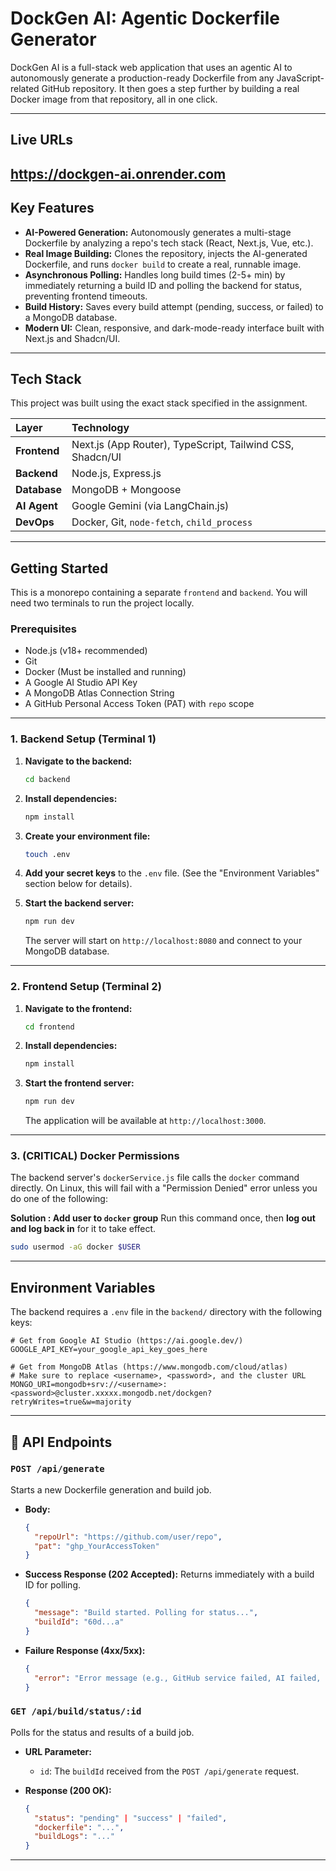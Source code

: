 # DockGen AI: Agentic Dockerfile Generator

DockGen AI is a full-stack web application that uses an agentic AI to autonomously generate a production-ready Dockerfile from any JavaScript-related GitHub repository. It then goes a step further by building a real Docker image from that repository, all in one click.

---

## Live URLs

https://dockgen-ai.onrender.com
---

## Key Features

* **AI-Powered Generation:** Autonomously generates a multi-stage Dockerfile by analyzing a repo's tech stack (React, Next.js, Vue, etc.).
* **Real Image Building:** Clones the repository, injects the AI-generated Dockerfile, and runs `docker build` to create a real, runnable image.
* **Asynchronous Polling:** Handles long build times (2-5+ min) by immediately returning a build ID and polling the backend for status, preventing frontend timeouts.
* **Build History:** Saves every build attempt (pending, success, or failed) to a MongoDB database.
* **Modern UI:** Clean, responsive, and dark-mode-ready interface built with Next.js and Shadcn/UI.

---

##  Tech Stack
This project was built using the exact stack specified in the assignment.

| Layer | Technology |
| :--- | :--- |
| **Frontend** | Next.js (App Router), TypeScript, Tailwind CSS, Shadcn/UI |
| **Backend** | Node.js, Express.js |
| **Database** | MongoDB + Mongoose |
| **AI Agent** | Google Gemini (via LangChain.js) |
| **DevOps** | Docker, Git, `node-fetch`, `child_process` |

---

## Getting Started

This is a monorepo containing a separate `frontend` and `backend`. You will need two terminals to run the project locally.

### Prerequisites

* Node.js (v18+ recommended)
* Git
* Docker (Must be installed and running)
* A Google AI Studio API Key
* A MongoDB Atlas Connection String
* A GitHub Personal Access Token (PAT) with `repo` scope

---

### 1. Backend Setup (Terminal 1)

1.  **Navigate to the backend:**
    ```bash
    cd backend
    ```

2.  **Install dependencies:**
    ```bash
    npm install
    ```

3.  **Create your environment file:**
    ```bash
    touch .env
    ```

4.  **Add your secret keys** to the `.env` file. (See the "Environment Variables" section below for details).

5.  **Start the backend server:**
    ```bash
    npm run dev
    ```

    The server will start on `http://localhost:8080` and connect to your MongoDB database.

---

### 2. Frontend Setup (Terminal 2)

1.  **Navigate to the frontend:**
    ```bash
    cd frontend
    ```

2.  **Install dependencies:**
    ```bash
    npm install
    ```

3.  **Start the frontend server:**
    ```bash
    npm run dev
    ```

    The application will be available at `http://localhost:3000`.

---

### 3. (CRITICAL) Docker Permissions

The backend server's `dockerService.js` file calls the `docker` command directly. On Linux, this will fail with a "Permission Denied" error unless you do one of the following:

**Solution : Add user to `docker` group**
Run this command once, then **log out and log back in** for it to take effect.
```bash
sudo usermod -aG docker $USER
```
---

## Environment Variables

The backend requires a `.env` file in the `backend/` directory with the following keys:

```.env
# Get from Google AI Studio (https://ai.google.dev/)
GOOGLE_API_KEY=your_google_api_key_goes_here

# Get from MongoDB Atlas (https://www.mongodb.com/cloud/atlas)
# Make sure to replace <username>, <password>, and the cluster URL
MONGO_URI=mongodb+srv://<username>:<password>@cluster.xxxxx.mongodb.net/dockgen?retryWrites=true&w=majority
```

-----

## 📡 API Endpoints

### `POST /api/generate`

Starts a new Dockerfile generation and build job.

  * **Body:**
    ```json
    {
      "repoUrl": "https://github.com/user/repo",
      "pat": "ghp_YourAccessToken"
    }
    ```
  * **Success Response (202 Accepted):** Returns immediately with a build ID for polling.
    ```json
    {
      "message": "Build started. Polling for status...",
      "buildId": "60d...a"
    }
    ```
  * **Failure Response (4xx/5xx):**
    ```json
    {
      "error": "Error message (e.g., GitHub service failed, AI failed, etc.)"
    }
    ```

### `GET /api/build/status/:id`

Polls for the status and results of a build job.

  * **URL Parameter:**

      * `id`: The `buildId` received from the `POST /api/generate` request.

  * **Response (200 OK):**

    ```json
    {
      "status": "pending" | "success" | "failed",
      "dockerfile": "...",
      "buildLogs": "..."
    }
    ```
---
